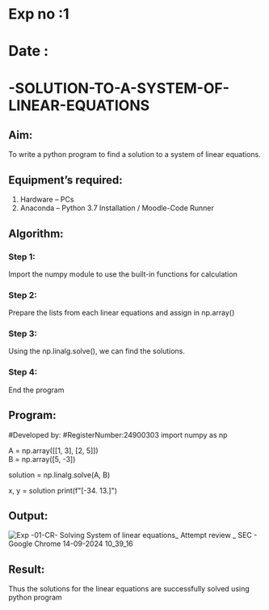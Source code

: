 # Exp no :1
# Date   :
# -SOLUTION-TO-A-SYSTEM-OF-LINEAR-EQUATIONS
## Aim:
To write a python program to find a solution to a system of linear equations.
## Equipment’s required:
1. 	Hardware – PCs
2. 	Anaconda – Python 3.7 Installation / Moodle-Code Runner
## Algorithm:
### Step 1: 
Import the numpy module to use the built-in functions for calculation
### Step 2: 
Prepare the lists from each linear equations and assign in np.array()
### Step 3: 
Using the np.linalg.solve(), we can find the solutions.
### Step 4: 
End the program
## Program:
#Developed by: 
#RegisterNumber:24900303
import numpy as np


A = np.array([[1, 3], [2, 5]])  
B = np.array([5, -3])          


solution = np.linalg.solve(A, B)


x, y = solution
print(f"[-34.  13.]")


## Output:
![Exp -01-CR- Solving System of linear equations_ Attempt review _ SEC - Google Chrome 14-09-2024 10_39_16](https://github.com/user-attachments/assets/3ddbcaf7-36cd-45a8-b004-4288d55b6c14)


## Result: 
Thus the solutions for the linear equations are successfully solved using python program

